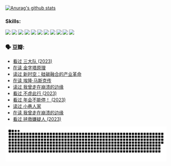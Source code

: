 
[![Anurag's github stats](https://github-readme-stats.vercel.app/api?username=w940853815)](https://github.com/anuraghazra/github-readme-stats)

### Skills:

<code><img height="32" src="https://cdn.jsdelivr.net/npm/simple-icons@v5/icons/python.svg"></code>
<code><img height="32" src="https://cdn.jsdelivr.net/npm/simple-icons@v5/icons/javascript.svg"></code>
<code><img height="32" src="https://cdn.jsdelivr.net/npm/simple-icons@v5/icons/django.svg"></code>
<code><img height="32" src="https://cdn.jsdelivr.net/npm/simple-icons@v5/icons/flask.svg"></code>
<code><img height="32" src="https://cdn.jsdelivr.net/npm/simple-icons@v5/icons/vuetify.svg"></code>
<code><img height="32" src="https://cdn.jsdelivr.net/npm/simple-icons@v5/icons/git.svg"></code>
<code><img height="32" src="https://cdn.jsdelivr.net/npm/simple-icons@v5/icons/docker.svg"></code>
<code><img height="32" src="https://cdn.jsdelivr.net/npm/simple-icons@v5/icons/postgresql.svg"></code>
<code><img height="32" src="https://cdn.jsdelivr.net/npm/simple-icons@v5/icons/elasticsearch.svg"></code>
<code><img height="32" src="https://cdn.jsdelivr.net/npm/simple-icons@v5/icons/macos.svg"></code>
<code><img height="32" src="https://cdn.jsdelivr.net/npm/simple-icons@v5/icons/linux.svg"></code>

### 🗣 豆瓣:

<!-- DOUBAN-ACTIVITIES:START -->
- [看过 三大队‎ (2023)](https://www.douban.com/people/136069238/status/4510323325/?_i=07135777)
- [在读 金字塔原理](https://www.douban.com/people/136069238/status/4507497587/?_i=07135777)
- [读过 新时空：硅碳融合的产业革命](https://www.douban.com/people/136069238/status/4506659177/?_i=07135777)
- [在读 埃隆·马斯克传](https://www.douban.com/people/136069238/status/4500417190/?_i=07135777)
- [读过 我曾走在崩溃的边缘](https://www.douban.com/people/136069238/status/4500416754/?_i=07135777)
- [看过 不虚此行‎ (2023)](https://www.douban.com/people/136069238/status/4499973052/?_i=07135777)
- [看过 年会不能停！‎ (2023)](https://www.douban.com/people/136069238/status/4498582002/?_i=07135777)
- [读过 小巷人家](https://www.douban.com/people/136069238/status/4489290935/?_i=07135777)
- [在读 我曾走在崩溃的边缘](https://www.douban.com/people/136069238/status/4489290559/?_i=07135777)
- [看过 拯救嫌疑人‎ (2023)](https://www.douban.com/people/136069238/status/4477421513/?_i=07135777)
<!-- DOUBAN-ACTIVITIES:END -->


![Snake animation](https://raw.githubusercontent.com/w940853815/w940853815/output/github-contribution-grid-snake.svg)

<!--
**w940853815/w940853815** is a ✨ _special_ ✨ repository because its `README.md` (this file) appears on your GitHub profile.

Here are some ideas to get you started:

- 🔭 I’m currently working on ...
- 🌱 I’m currently learning ...
- 👯 I’m looking to collaborate on ...
- 🤔 I’m looking for help with ...
- 💬 Ask me about ...
- 📫 How to reach me: ...
- 😄 Pronouns: ...
- ⚡ Fun fact: ...
-->
